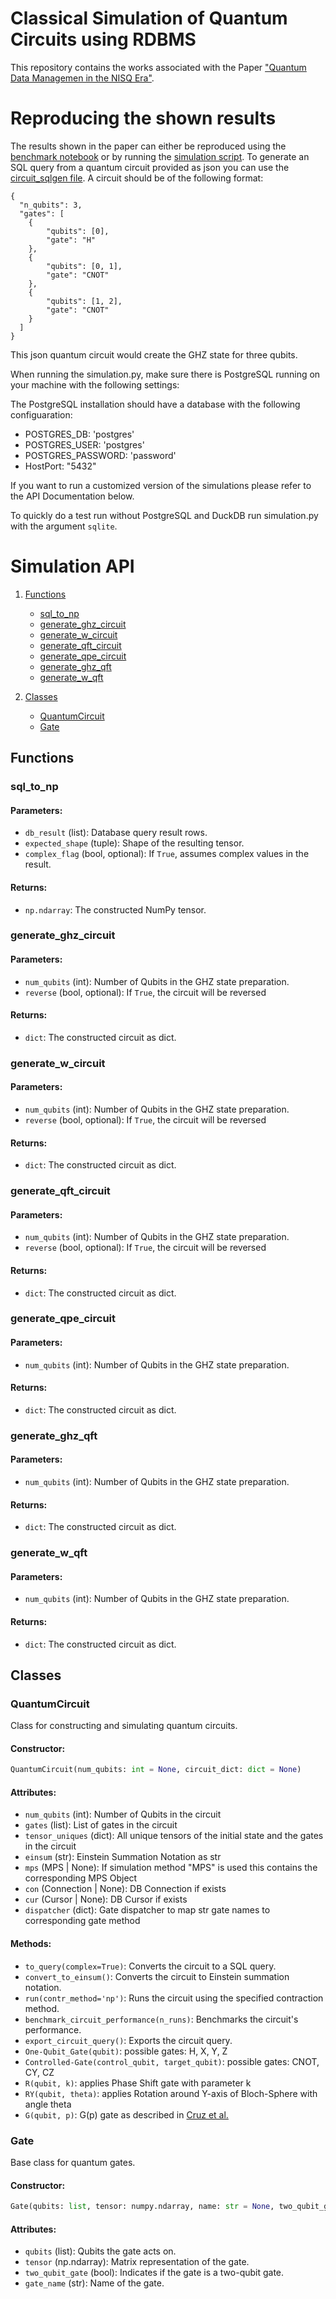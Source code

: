 # Classical Simulation of Quantum Circuits using RDBMS

This repository contains the works associated with the Paper ["Quantum Data Managemen in the NISQ Era"](https://arxiv.org/pdf/2409.14111).


# Reproducing the shown results

The results shown in the paper can either be reproduced using the [benchmark notebook](benchmark.ipynb) or by running the [simulation script](simulation.py).
To generate an SQL query from a quantum circuit provided as json you can use the [circuit_sqlgen file](circuit_sqlgen.py). A circuit should be of the following format:

```
{
  "n_qubits": 3,
  "gates": [
    {
        "qubits": [0],
        "gate": "H"
    },
    {
        "qubits": [0, 1],
        "gate": "CNOT"
    },
    {
        "qubits": [1, 2],
        "gate": "CNOT"
    }
  ]
}
```

This json quantum circuit would create the GHZ state for three qubits.

When running the simulation.py, make sure there is PostgreSQL running on your machine with the following settings:

The PostgreSQL installation should have a database with the following configuaration:

- POSTGRES_DB: 'postgres'
- POSTGRES_USER: 'postgres'
- POSTGRES_PASSWORD: 'password'
- HostPort: "5432"

If you want to run a customized version of the simulations please refer to the API Documentation below.

To quickly do a test run without PostgreSQL and DuckDB run simulation.py with the argument `sqlite`.

# Simulation API
1. [Functions](#functions)
    - [sql_to_np](#sql_to_np)
    - [generate_ghz_circuit](#generate_ghz_circuit)
    - [generate_w_circuit](#generate_w_circuit)
    - [generate_qft_circuit](#generate_qft_circuit)
    - [generate_qpe_circuit](#generate_qpe_circuit)
    - [generate_ghz_qft](#generate_ghz_qft)
    - [generate_w_qft](#generate_w_qft)

2. [Classes](#classes)
    - [QuantumCircuit](#quantumcircuit)
    - [Gate](#gate)


## Functions

### sql_to_np
#### Parameters:
- `db_result` (list): Database query result rows.
- `expected_shape` (tuple): Shape of the resulting tensor.
- `complex_flag` (bool, optional): If `True`, assumes complex values in the result.

#### Returns:
- `np.ndarray`: The constructed NumPy tensor.

### generate_ghz_circuit
#### Parameters:
- `num_qubits` (int): Number of Qubits in the GHZ state preparation.
- `reverse` (bool, optional): If `True`, the circuit will be reversed

#### Returns:
- `dict`: The constructed circuit as dict.

### generate_w_circuit
#### Parameters:
- `num_qubits` (int): Number of Qubits in the GHZ state preparation.
- `reverse` (bool, optional): If `True`, the circuit will be reversed

#### Returns:
- `dict`: The constructed circuit as dict.

### generate_qft_circuit
#### Parameters:
- `num_qubits` (int): Number of Qubits in the GHZ state preparation.
- `reverse` (bool, optional): If `True`, the circuit will be reversed

#### Returns:
- `dict`: The constructed circuit as dict.

### generate_qpe_circuit
#### Parameters:
- `num_qubits` (int): Number of Qubits in the GHZ state preparation.

#### Returns:
- `dict`: The constructed circuit as dict.

### generate_ghz_qft
#### Parameters:
- `num_qubits` (int): Number of Qubits in the GHZ state preparation.

#### Returns:
- `dict`: The constructed circuit as dict.

### generate_w_qft
#### Parameters:
- `num_qubits` (int): Number of Qubits in the GHZ state preparation.

#### Returns:
- `dict`: The constructed circuit as dict.


## Classes

### QuantumCircuit
Class for constructing and simulating quantum circuits.

#### Constructor:
```python
QuantumCircuit(num_qubits: int = None, circuit_dict: dict = None)
```

#### Attributes:
- `num_qubits` (int): Number of Qubits in the circuit
- `gates` (list): List of gates in the circuit
- `tensor_uniques` (dict): All unique tensors of the initial state and the gates in the circuit
- `einsum`  (str): Einstein Summation Notation as str
- `mps` (MPS | None): If simulation method "MPS" is used this contains the corresponding MPS Object
- `con` (Connection | None): DB Connection if exists
- `cur` (Cursor | None): DB Cursor if exists
- `dispatcher` (dict): Gate dispatcher to map str gate names to corresponding gate method

#### Methods:

- `to_query(complex=True)`: Converts the circuit to a SQL query.
- `convert_to_einsum()`: Converts the circuit to Einstein summation notation.
- `run(contr_method='np')`: Runs the circuit using the specified contraction method.
- `benchmark_circuit_performance(n_runs)`: Benchmarks the circuit's performance.
- `export_circuit_query()`: Exports the circuit query.
- `One-Qubit_Gate(qubit)`: possible gates: H, X, Y, Z
- `Controlled-Gate(control_qubit, target_qubit)`: possible gates: CNOT, CY, CZ
- `R(qubit, k)`: applies Phase Shift gate with parameter k
- `RY(qubit, theta)`: applies Rotation around Y-axis of Bloch-Sphere with angle theta
- `G(qubit, p)`: G(p) gate as described in [Cruz et al.](https://arxiv.org/pdf/1807.05572)


### Gate
Base class for quantum gates.

#### Constructor:
```python
Gate(qubits: list, tensor: numpy.ndarray, name: str = None, two_qubit_gate: bool = False)
```

#### Attributes:
- `qubits` (list): Qubits the gate acts on.
- `tensor` (np.ndarray): Matrix representation of the gate.
- `two_qubit_gate` (bool): Indicates if the gate is a two-qubit gate.
- `gate_name` (str): Name of the gate.